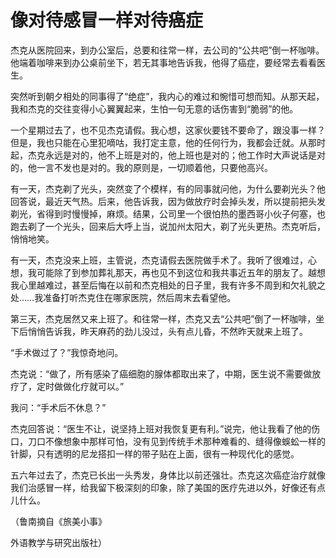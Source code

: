# 像对待感冒一样对待癌症

杰克从医院回来，到办公室后，总要和往常一样，去公司的“公共吧”倒一杯咖啡。他端着咖啡来到办公桌前坐下，若无其事地告诉我，他得了癌症，要经常去看看医生。

突然听到朝夕相处的同事得了“绝症”，我内心的难过和惋惜可想而知。从那天起，我和杰克的交往变得小心翼翼起来，生怕一句无意的话伤害到“脆弱”的他。

一个星期过去了，也不见杰克请假。我心想，这家伙要钱不要命了，跟没事一样？但是，我也只能在心里犯嘀咕，我打定主意，他的任何行为，我都会迁就。从那时起，杰克永远是对的，他不上班是对的，他上班也是对的；他工作时大声说话是对的，他一言不发也是对的。我的原则是，一切顺着他，只要他高兴。

有一天，杰克剃了光头，突然变了个模样，有的同事就问他，为什么要剃光头？他回答说，最近天气热。后来，他告诉我，因为做放疗时会掉头发，所以提前把头发剃光，省得到时慢慢掉，麻烦。结果，公司里一个很怕热的墨西哥小伙子何塞，也跑去剃了一个光头，回来后大呼上当，说加州太阳大，剃了光头更热。杰克听后，悄悄地笑。

有一天，杰克没来上班，主管说，杰克请假去医院做手术了。我听了很难过，心想，我可能除了到参加葬礼那天，再也见不到这位和我共事近五年的朋友了。越想我心里越难过，甚至后悔在以前和杰克相处的日子里，我有许多不周到和欠礼貌之处……我准备打听杰克住在哪家医院，然后周末去看望他。

第三天，杰克居然又来上班了。和往常一样，杰克又去“公共吧”倒了一杯咖啡，坐下后悄悄告诉我，昨天麻药的劲儿没过，头有点儿昏，不然昨天就来上班了。

“手术做过了？”我惊奇地问。

杰克说：“做了，所有感染了癌细胞的腺体都取出来了，中期，医生说不需要做放疗了，定时做做化疗就可以。”

我问：“手术后不休息？”

杰克回答说：“医生不让，说坚持上班对我恢复更有利。”说完，他让我看了他的伤口，刀口不像想象中那样可怕，没有见到传统手术那种难看的、缝得像蜈蚣一样的针脚，只有透明的尼龙搭扣一样的带子贴在上面，很有一种现代化的感觉。

五六年过去了，杰克已长出一头秀发，身体比以前还强壮。杰克这次癌症治疗就像我们治感冒一样，给我留下极深刻的印象，除了美国的医疗先进以外，好像还有点儿什么。

（鲁南摘自《旅美小事》

外语教学与研究出版社）
